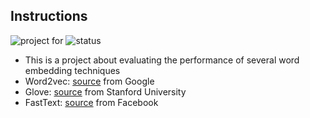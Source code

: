 ## Instructions
![project for](https://img.shields.io/badge/test-success-brightgreen.svg)
![status](https://img.shields.io/badge/build-success-brightgreen.svg)

- This is a project about evaluating the performance of several word embedding techniques
- Word2vec: [source](https://code.google.com/archive/p/word2vec/) from Google
- Glove: [source](https://nlp.stanford.edu/projects/glove/) from Stanford University
- FastText: [source](https://fasttext.cc/docs/en/english-vectors.html) from Facebook
